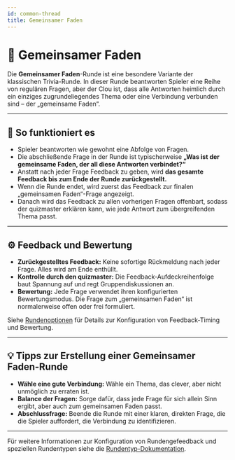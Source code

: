 ```yaml
---
id: common-thread
title: Gemeinsamer Faden
---
```


# 🧵 Gemeinsamer Faden

Die **Gemeinsamer Faden**-Runde ist eine besondere Variante der klassischen Trivia-Runde. In dieser Runde beantworten Spieler eine Reihe von regulären Fragen, aber der Clou ist, dass alle Antworten heimlich durch ein einziges zugrundeliegendes Thema oder eine Verbindung verbunden sind – der „gemeinsame Faden“.

---

## 📝 So funktioniert es

- Spieler beantworten wie gewohnt eine Abfolge von Fragen.
- Die abschließende Frage in der Runde ist typischerweise **„Was ist der gemeinsame Faden, der all diese Antworten verbindet?“**
- Anstatt nach jeder Frage Feedback zu geben, wird **das gesamte Feedback bis zum Ende der Runde zurückgestellt.**
- Wenn die Runde endet, wird zuerst das Feedback zur finalen „gemeinsamen Faden“-Frage angezeigt.
- Danach wird das Feedback zu allen vorherigen Fragen offenbart, sodass der quizmaster erklären kann, wie jede Antwort zum übergreifenden Thema passt.

---

## ⚙️ Feedback und Bewertung

- **Zurückgestelltes Feedback:** Keine sofortige Rückmeldung nach jeder Frage. Alles wird am Ende enthüllt.
- **Kontrolle durch den quizmaster:** Die Feedback-Aufdeckreihenfolge baut Spannung auf und regt Gruppendiskussionen an.
- **Bewertung:** Jede Frage verwendet ihren konfigurierten Bewertungsmodus. Die Frage zum „gemeinsamen Faden“ ist normalerweise offen oder frei formuliert.

Siehe [Rundenoptionen](../editor/008-round-options.md) für Details zur Konfiguration von Feedback-Timing und Bewertung.

---

## 💡 Tipps zur Erstellung einer Gemeinsamer Faden-Runde

- **Wähle eine gute Verbindung:** Wähle ein Thema, das clever, aber nicht unmöglich zu erraten ist.
- **Balance der Fragen:** Sorge dafür, dass jede Frage für sich allein Sinn ergibt, aber auch zum gemeinsamen Faden passt.
- **Abschlussfrage:** Beende die Runde mit einer klaren, direkten Frage, die die Spieler auffordert, die Verbindung zu identifizieren.

---

Für weitere Informationen zur Konfiguration von Rundengefeedback und speziellen Rundentypen siehe die [Rundentyp-Dokumentation](../question-types/000-question-types.md).
